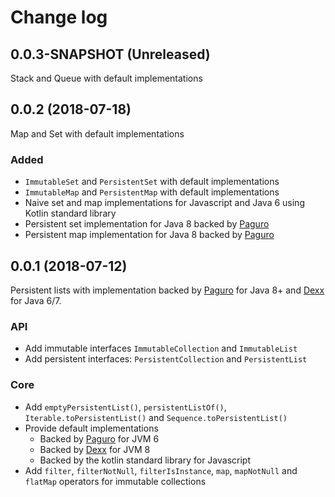 # Change log

## 0.0.3-SNAPSHOT (Unreleased)
Stack and Queue with default  implementations

## 0.0.2 (2018-07-18)
Map and Set with default implementations

### Added
* `ImmutableSet` and `PersistentSet` with default implementations
* `ImmutableMap` and `PersistentMap` with default implementations
* Naive set and map implementations for Javascript and Java 6 using Kotlin standard library
* Persistent set implementation for Java 8 backed by [Paguro](https://github.com/GlenKPeterson/Paguro)
* Persistent map implementation for Java 8 backed by [Paguro](https://github.com/GlenKPeterson/Paguro)

## 0.0.1 (2018-07-12)
Persistent lists with implementation backed by [Paguro](https://github.com/GlenKPeterson/Paguro) for Java 8+ and [Dexx](https://github.com/andrewoma/dexx) for Java 6/7.

### API
* Add immutable interfaces `ImmutableCollection` and `ImmutableList`
* Add persistent interfaces: `PersistentCollection` and `PersistentList`

### Core
* Add `emptyPersistentList()`, `persistentListOf()`, `Iterable.toPersistentList()` and `Sequence.toPersistentList()`
* Provide default implementations
    * Backed by [Paguro](https://github.com/GlenKPeterson/Paguro) for JVM 6
    * Backed by [Dexx](https://github.com/andrewoma/dexx) for JVM 8
    * Backed by the kotlin standard library for Javascript
* Add `filter`, `filterNotNull`, `filterIsInstance`, `map`, `mapNotNull` and `flatMap` operators for immutable collections
